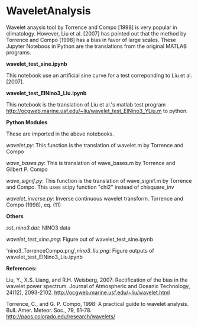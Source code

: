 # WaveletAnalysis

Wavelet anaysis tool by Torrence and Compo [1998] is very popular in climatology. However, Liu et al. [2007] has pointed out that the method by Torrence and Compo [1998] has a bias in favor of large scales. These Jupyter Noteboos in Python are the translations from the original MATLAB programs.

**wavelet_test_sine.ipynb**

This notebook use an artificial sine curve for a test correponding to Liu et al. [2007].

**wavelet_test_ElNino3_Liu.ipynb**

This notebook is the translation of Liu et al.'s matlab test program
http://ocgweb.marine.usf.edu/~liu/wavelet_test_ElNino3_YLiu.m
to python.

**Python Modules**

These are imported in the above notebooks.

*wavelet.py*: This function is the translation of wavelet.m by Torrence and Compo

*wave_bases.py*: This is translation of wave_bases.m by Torrence and Gilbert P. Compo

*wave_signif.py*: This function is the translation of wave_signif.m by Torrence and Compo. This uses scipy function "chi2" instead of  chisquare_inv

*wavelet_inverse.py*: Inverse continuous wavelet transform. Torrence and Compo (1998), eq. (11)

**Others**

*sst_nino3.dat*: NINO3 data

*wavelet_test_sine.png*: Figure out of wavelet_test_sine.ipynb

'nino3_TorrenceCompo.png',*nino3_liu.png*: Figure outputs of wavelet_test_ElNino3_Liu.ipynb 

**References:**

Liu, Y., X.S. Liang, and R.H. Weisberg, 2007: Rectification of the bias in the wavelet power spectrum. Journal of Atmospheric and Oceanic Technology, 24(12), 2093-2102. http://ocgweb.marine.usf.edu/~liu/wavelet.html

Torrence, C., and G. P. Compo, 1998: A practical guide to wavelet analysis. Bull. Amer. Meteor. Soc., 79, 61-78. http://paos.colorado.edu/research/wavelets/
